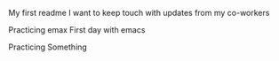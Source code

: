 My first readme
I want to keep touch with updates from my co-workers

Practicing emax
First day with emacs

Practicing Something
